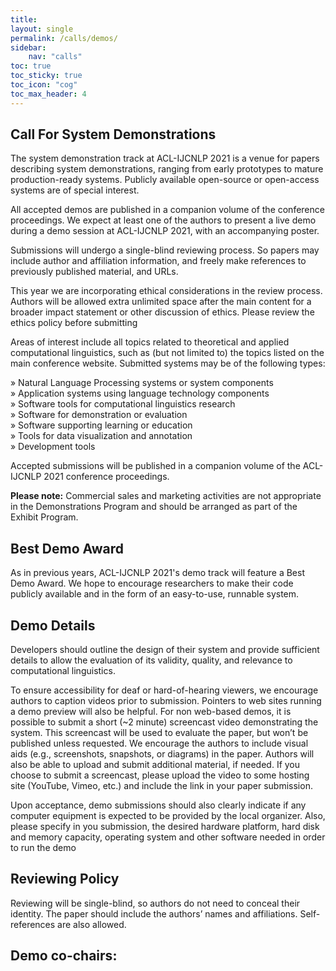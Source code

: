 ```yaml
---
title: 
layout: single
permalink: /calls/demos/
sidebar: 
    nav: "calls"
toc: true
toc_sticky: true
toc_icon: "cog"
toc_max_header: 4
---
```


##  Call For System Demonstrations

The system demonstration track at ACL-IJCNLP 2021 is a venue for papers describing system demonstrations, ranging from early prototypes to mature production-ready systems. Publicly available open-source or open-access systems are of special interest.

All accepted demos are published in a companion volume of the conference proceedings. We expect at least one of the authors to present a live demo during a demo session at ACL-IJCNLP  2021, with an accompanying poster.

Submissions will undergo a single-blind reviewing process. So papers may include author and affiliation information, and freely make references to previously published material, and URLs.

This year we are incorporating ethical considerations in the review process. Authors will be allowed extra unlimited space after the main content for a broader impact statement or other discussion of ethics. Please review the ethics policy before submitting


Areas of interest include all topics related to theoretical and applied computational linguistics, such as (but not limited to) the topics listed on the main conference website. Submitted systems may be of the following types:

» Natural Language Processing systems or system components<br>
» Application systems using language technology components<br>
» Software tools for computational linguistics research<br>
» Software for demonstration or evaluation<br>
» Software supporting learning or education<br>
» Tools for data visualization and annotation<br>
» Development tools<br>

Accepted submissions will be published in a companion volume of the ACL-IJCNLP 2021 conference proceedings.

<b>Please note:</b> Commercial sales and marketing activities are not appropriate in the Demonstrations Program and should be arranged as part of the Exhibit Program.


## Best Demo Award

As in previous years, ACL-IJCNLP 2021's demo track will feature a Best Demo Award. We hope to encourage researchers to make their code publicly available and in the form of an easy-to-use, runnable system.

## Demo Details

Developers should outline the design of their system and provide sufficient details to allow the evaluation of its validity, quality, and relevance to computational linguistics.

To ensure accessibility for deaf or hard-of-hearing viewers, we encourage authors to caption videos prior to submission. Pointers to web sites running a demo preview will also be helpful. For non web-based demos, it is possible to submit a short (~2 minute) screencast video demonstrating the system. This screencast will be used to evaluate the paper, but won’t be published unless requested. We encourage the authors to include visual aids (e.g., screenshots, snapshots, or diagrams) in the paper. Authors will also be able to upload and submit additional material, if needed.  If you choose to submit a screencast, please upload the video to some hosting site (YouTube, Vimeo, etc.) and include the link in your paper submission.

Upon acceptance, demo submissions should also clearly indicate if any computer equipment is expected to be provided by the local organizer. Also, please specify in you submission, the desired hardware platform, hard disk and memory capacity, operating system and other software needed in order to run the demo

## Reviewing Policy

Reviewing will be single-blind, so authors do not need to conceal their identity. The paper should include the authors’ names and affiliations. Self-references are also allowed.


## Demo co-chairs:
